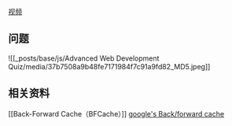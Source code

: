 [视频](https://tongyi.aliyun.com/efficiency/doc/transcripts/dej8nbyp2x2b9pog?source=2)

## 问题
![[_posts/base/js/Advanced Web Development Quiz/media/37b7508a9b48fe7171984f7c91a9fd82_MD5.jpeg]]


## 相关资料
[[Back-Forward Cache（BFCache）]]
[google's Back/forward cache](https://web.dev/articles/bfcache?utm_source=devtools)
